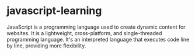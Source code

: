 # javascript-learning
JavaScript is a programming language used to create dynamic content for websites. It is a lightweight, cross-platform, and single-threaded programming language. It's an interpreted language that executes code line by line, providing more flexibility.
